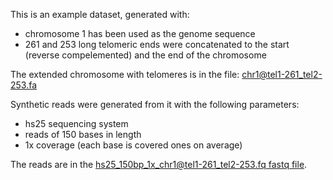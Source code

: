 This is an example dataset, generated with: 

- chromosome 1 has been used as the genome sequence
- 261 and 253 long telomeric ends were concatenated to the start (reverse compelemented) and the end of the chromosome 

The extended chromosome with telomeres is in the file: [chr1@tel1-261_tel2-253.fa](https://github.com/lilit-nersisyan/bioinf_challenges/blob/master/yeast_telomeres/data/example/chr1%40tel1-261_tel2-253.fa)

Synthetic reads were generated from it with the following parameters: 

- hs25 sequencing system
- reads of 150 bases in length
- 1x coverage (each base is covered ones on average)

The reads are in the [hs25_150bp_1x_chr1@tel1-261_tel2-253.fq fastq file](https://github.com/lilit-nersisyan/bioinf_challenges/blob/master/yeast_telomeres/data/example/hs25_150bp_1x_chr1%40tel1-261_tel2-253.fq).

